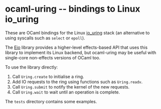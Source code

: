 # ocaml-uring -- bindings to Linux io_uring

These are OCaml bindings for the Linux [io_uring][] stack
(an alternative to using syscalls such as `select` or `epoll`).

The [Eio][] library provides a higher-level effects-based API
that uses this library to implement its Linux backend,
but ocaml-uring may be useful with single-core non-effects versions of OCaml too.

To use the library directly:

1. Call `Uring.create` to initialise a ring.
2. Add IO requests to the ring using functions such as `Uring.readv`.
3. Call `Uring.submit` to notify the kernel of the new requests.
4. Call `Uring.wait` to wait until an operation is complete.

The `tests` directory contains some examples.

[io_uring]: https://github.com/axboe/liburing
[Eio]: https://github.com/ocaml-multicore/eio
